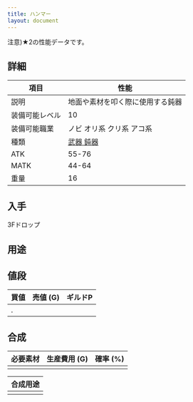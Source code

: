 ```yaml
---
title: ハンマー
layout: document
---
```

注意)★2の性能データです。
## 詳細


|項目|性能|
|---|---|
|説明|地面や素材を叩く際に使用する鈍器|
|装備可能レベル|10|
|装備可能職業|ノビ オリ系 クリ系 アコ系|
|種類|[武器 鈍器](武器(鈍器))|
|ATK|55-76|
|MATK|44-64|
|重量|16|

## 入手

3Fドロップ

## 用途


## 値段


|買値|売値 (G)|ギルドP|
|---|---|---|
|.|||
	

## 合成


|必要素材|生産費用 (G)|確率 (%)|
|---|---|---|
||||


|合成用途|
|---|
||
